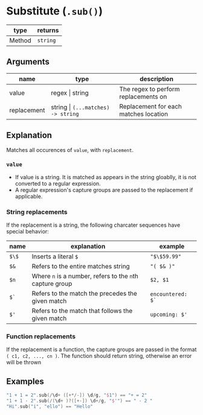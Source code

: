 # Substitute (`.sub()`)

| type | returns |
| ---- | ------- |
| Method | `string` |

## Arguments
| name | type | description |
| ---- | ---- | ----------- |
| value | regex \| string | The regex to perform replacements on |
| replacement | string \| `(...matches) -> string` | Replacement for each matches location |


## Explanation
Matches all occurences of `value`, with `replacement`.

### `value`
 - If value is a string. It is matched as appears in the string gloablly, it is not converted to a regular expression.
 - A regular expression's capture groups are passed to the replacement if applicable.

### String replacements
If the replacement is a string, the following charcater sequences have special behavior:

 | name | explanation | example |
 | ---- | ----------- | ------- |
 | `$\$` | Inserts a literal `$` | `"$\$59.99"` |
 | `$&` | Refers to the entire matches string | `"( $& )"` |
 | `$n` | Where `n` is a number, refers to the `n`th capture group | `$2, $1` |
 | `` $` `` | Refers to the match the precedes the given match | `` encountered: $` `` |
 | `$'` | Refers to the match that follows the given match | `upcoming: $'` |

### Function replacements
If the replacement is a function, the capture groups are passed in the format `( c1, c2, ..., cn )`. The function should return string, otherwise an error will be thrown

## Examples

```swift
"1 + 1 = 2".sub(/\d+ ([+*/-]) \d/g, "$1") == "+ = 2"
"1 + 1 - 2".sub(/(\d+ )?([+-]) \d+/g, "$'") == " - 2 "
"Hi".sub("i", "ello") == "Hello"
```
